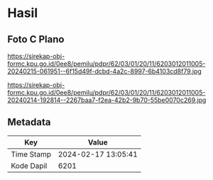 # Hasil

## Foto C Plano

https://sirekap-obj-formc.kpu.go.id/0ee8/pemilu/pdpr/62/03/01/20/11/6203012011005-20240215-061951--6f15d49f-dcbd-4a2c-8997-6b4103cd8f79.jpg

https://sirekap-obj-formc.kpu.go.id/0ee8/pemilu/pdpr/62/03/01/20/11/6203012011005-20240214-192814--2267baa7-f2ea-42b2-9b70-55be0070c269.jpg


## Metadata

| Key        | Value               |
| ---------- | ------------------- |
| Time Stamp | 2024-02-17 13:05:41 |
| Kode Dapil | 6201                |



